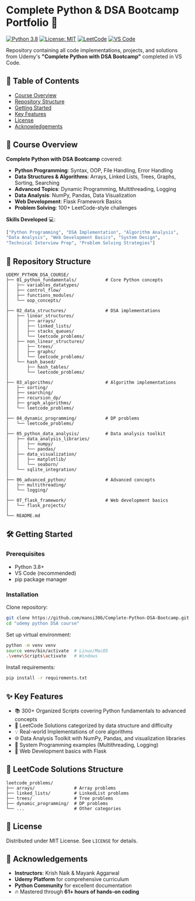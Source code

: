 # Complete Python & DSA Bootcamp Portfolio 🚀

[![Python 3.8](https://img.shields.io/badge/python-3.8+-blue.svg)](https://www.python.org/downloads/)
[![License: MIT](https://img.shields.io/badge/License-MIT-yellow.svg)](https://opensource.org/licenses/MIT)
[![LeetCode](https://img.shields.io/badge/LeetCode-000000?style=flat&logo=LeetCode&logoColor=#d16c06)](https://leetcode.com/)
[![VS Code](https://img.shields.io/badge/Editor-VSCode-blue?logo=visual-studio-code)](https://code.visualstudio.com/)

Repository containing all code implementations, projects, and solutions from Udemy's **"Complete Python with DSA Bootcamp"** completed in VS Code.

## 📌 Table of Contents
- [Course Overview](#-course-overview)
- [Repository Structure](#-repository-structure)
- [Getting Started](#-getting-started)
- [Key Features](#-key-features)
- [License](#-license)
- [Acknowledgements](#-acknowledgements)

## 🎯 Course Overview
**Complete Python with DSA Bootcamp** covered:
- **Python Programming**: Syntax, OOP, File Handling, Error Handling
- **Data Structures & Algorithms**: Arrays, Linked Lists, Trees, Graphs, Sorting, Searching
- **Advanced Topics**: Dynamic Programming, Multithreading, Logging
- **Data Analysis**: NumPy, Pandas, Data Visualization
- **Web Development**: Flask Framework Basics
- **Problem Solving**: 100+ LeetCode-style challenges

**Skills Developed** 💻:
```python
["Python Programming", "DSA Implementation", "Algorithm Analysis",
"Data Analysis", "Web Development Basics", "System Design",
"Technical Interview Prep", "Problem Solving Strategies"]
```

## 📂 Repository Structure
```
UDEMY_PYTHON_DSA_COURSE/
├── 01_python_fundamentals/           # Core Python concepts
│   ├── variables_datatypes/
│   ├── control_flow/
│   ├── functions_modules/
│   └── oop_concepts/
│
├── 02_data_structures/               # DSA implementations
│   ├── linear_structures/
│   │   ├── arrays/
│   │   ├── linked_lists/
│   │   ├── stacks_queues/
│   │   └── leetcode_problems/
│   ├── non_linear_structures/
│   │   ├── trees/
│   │   ├── graphs/
│   │   └── leetcode_problems/
│   └── hash_based/
│       ├── hash_tables/
│       └── leetcode_problems/
│
├── 03_algorithms/                    # Algorithm implementations
│   ├── sorting/
│   ├── searching/
│   ├── recursion_dp/
│   ├── graph_algorithms/
│   └── leetcode_problems/
│
├── 04_dynamic_programming/           # DP problems
│   └── leetcode_problems/
│
├── 05_python_data_analysis/          # Data analysis toolkit
│   ├── data_analysis_libraries/
│   │   ├── numpy/
│   │   └── pandas/
│   ├── data_visualization/
│   │   ├── matplotlib/
│   │   └── seaborn/
│   └── sqlite_integration/
│
├── 06_advanced_python/               # Advanced concepts
│   ├── multithreading/
│   └── logging/
│
├── 07_flask_framework/               # Web development basics
│   └── flask_projects/
│
└── README.md
```

## 🛠️ Getting Started
### Prerequisites
- Python 3.8+
- VS Code (recommended)
- pip package manager

### Installation
Clone repository:
```bash
git clone https://github.com/mansi306/Complete-Python-DSA-Bootcamp.git
cd "udemy python DSA course"
```
Set up virtual environment:
```bash
python -m venv venv
source venv/bin/activate  # Linux/MacOS
.\venv\Scripts\activate   # Windows
```
Install requirements:
```bash
pip install -r requirements.txt
```

## ✨ Key Features
- 📚 300+ Organized Scripts covering Python fundamentals to advanced concepts
- 🌟 LeetCode Solutions categorized by data structure and difficulty
- 💡 Real-world Implementations of core algorithms
- 🌐 Data Analysis Toolkit with NumPy, Pandas, and visualization libraries
- 🏰 System Programming examples (Multithreading, Logging)
- 📝 Web Development basics with Flask

## 🧐 LeetCode Solutions Structure
```
leetcode_problems/
├── arrays/               # Array problems
├── linked_lists/         # LinkedList problems
├── trees/                # Tree problems
├── dynamic_programming/  # DP problems
└── ...                   # Other categories
```
## 🐜 License
Distributed under MIT License. See `LICENSE` for details.

## 🙏 Acknowledgements
- **Instructors**: Krish Naik & Mayank Aggarwal
- **Udemy Platform** for comprehensive curriculum
- **Python Community** for excellent documentation
- 🔥 Mastered through **61+ hours of hands-on coding**





